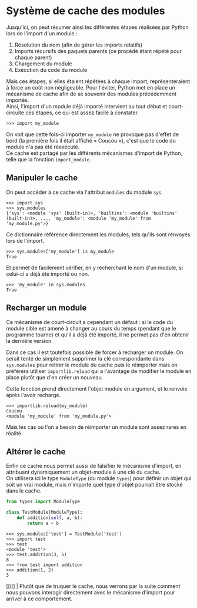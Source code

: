 # Système de cache des modules

Jusqu'ici, on peut résumer ainsi les différentes étapes réalisées par Python lors de l'import d'un module :

1. Résolution du nom (afin de gérer les imports relatifs)
2. Imports récursifs des paquets parents (ce procédé étant répété pour chaque parent)
3. Chargement du module
4. Exécution du code du module

Mais ces étapes, si elles étaient répétées à chaque import, représenteraient à force un coût non négligeable.
Pour l'éviter, Python met en place un mécanisme de cache afin de se souvenir des modules précédemment importés.  
Ainsi, l'import d'un module déjà importé intervient au tout début et court-circuite ces étapes, ce qui est assez facile à constater.

```pycon
>>> import my_module
```

On voit que cette fois-ci importer `my_module` ne provoque pas d'effet de bord (la première fois il était affiché « Coucou »), c'est que le code du module n'a pas été réexécuté.  
Ce cache est partagé par les différents mécanismes d'import de Python, telle que la fonction `import_module`.

## Manipuler le cache

On peut accéder à ce cache via l'attribut `modules` du module `sys`.

```pycon
>>> import sys
>>> sys.modules
{'sys': <module 'sys' (built-in)>, 'builtins': <module 'builtins' (built-in)>, ..., 'my_module': <module 'my_module' from 'my_module.py'>}
```

Ce dictionnaire référence directement les modules, tels qu'ils sont rénvoyés lors de l'import.

```pycon
>>> sys.modules['my_module'] is my_module
True
```

Et permet de facilement vérifier, en y recherchant le nom d'un module, si celui-ci a déjà été importé ou non.

```pycon
>>> 'my_module' in sys.modules
True
```

## Recharger un module

Ce mécanisme de court-circuit a cependant un défaut : si le code du module cible est amené à changer au cours du temps (pendant que le programme tourne) et qu'il a déjà été importé, il ne permet pas d'en obtenir la dernière version.

Dans ce cas il est toutefois possible de forcer à recharger un module.
On serait tenté de simplement supprimer la clé correspondante dans `sys.modules` pour retirer le module du cache puis le réimporter mais on préférera utiliser `importlib.reload` qui a l'avantage de modifier le module en place plutôt que d'en créer un nouveau.

Cette fonction prend directement l'objet module en argument, et le renvoie après l'avoir rechargé.

```pycon
>>> importlib.reload(my_module)
Coucou
<module 'my_module' from 'my_module.py'>
```

Mais les cas où l'on a besoin de réimporter un module sont assez rares en réalité.

## Altérer le cache

Enfin ce cache nous permet aussi de falsifier le mécanisme d'import, en attribuant dynamiquement un objet-module à une clé du cache.  
On utilisera ici le type `ModuleType` (du module `types`) pour définir un objet qui soit un vrai module, mais n'importe quel type d'objet pourrait être stocké dans le cache.

```python
from types import ModuleType

class TestModule(ModuleType):
    def addition(self, a, b):
        return a + b
```

```pycon
>>> sys.modules['test'] = TestModule('test')
>>> import test
>>> test
<module 'test'>
>>> test.addition(3, 5)
8
>>> from test import addition
>>> addition(1, 2)
3
```

[[i]]
| Plutôt que de truquer le cache, nous verrons par la suite comment nous pouvons interagir directement avec le mécanisme d'import pour arriver à ce comportement.

